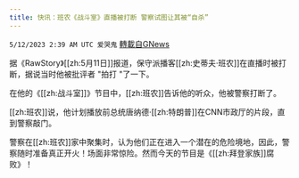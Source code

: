 ```yaml
---
title: 快讯：班农《战斗室》直播被打断 警察试图让其被“自杀”
---
```

`5/12/2023 2:39 AM UTC 爱哭鬼` [轉載自GNews](https://gnews.org/articles/1294019)

据《RawStory》[[zh:5月11日]]报道，保守派播客[[zh:史蒂夫·班农]]在直播时被打断，据说当时他被批评者 "拍打 "了一下。

  

在他的《[[zh:战斗室]]》节目中，[[zh:班农]]告诉他的听众，他被警察打断了。

  

[[zh:班农]]说，他计划播放前总统唐纳德·[[zh:特朗普]]在CNN市政厅的片段，直到警察敲门。

  

警察在[[zh:班农]]家中聚集时，认为他们正在进入一个潜在的危险境地，因此，警察随时准备真正开火！场面非常惊险。然而今天的节目是《[[zh:拜登家族]]腐败》！
